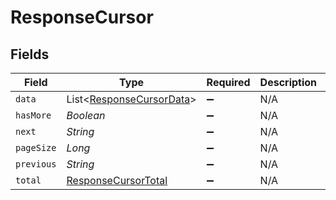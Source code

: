 # ResponseCursor


## Fields

| Field                                                                 | Type                                                                  | Required                                                              | Description                                                           | Example                                                               |
| --------------------------------------------------------------------- | --------------------------------------------------------------------- | --------------------------------------------------------------------- | --------------------------------------------------------------------- | --------------------------------------------------------------------- |
| `data`                                                                | List<[ResponseCursorData](../../models/shared/ResponseCursorData.md)> | :heavy_minus_sign:                                                    | N/A                                                                   |                                                                       |
| `hasMore`                                                             | *Boolean*                                                             | :heavy_minus_sign:                                                    | N/A                                                                   |                                                                       |
| `next`                                                                | *String*                                                              | :heavy_minus_sign:                                                    | N/A                                                                   | YXVsdCBhbmQgYSBtYXhpbXVtIG1heF9yZXN1bHRzLol=                          |
| `pageSize`                                                            | *Long*                                                                | :heavy_minus_sign:                                                    | N/A                                                                   |                                                                       |
| `previous`                                                            | *String*                                                              | :heavy_minus_sign:                                                    | N/A                                                                   | YXVsdCBhbmQgYSBtYXhpbXVtIG1heF9yZXN1bHRzLol=                          |
| `total`                                                               | [ResponseCursorTotal](../../models/shared/ResponseCursorTotal.md)     | :heavy_minus_sign:                                                    | N/A                                                                   |                                                                       |